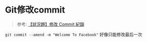 # Git修改commit

> 参考: [【狀況題】修改 Commit 紀錄](https://gitbook.tw/chapters/using-git/amend-commit1.html)

`git commit --amend -m "Welcome To Facebook"`
好像只能修改最后一次